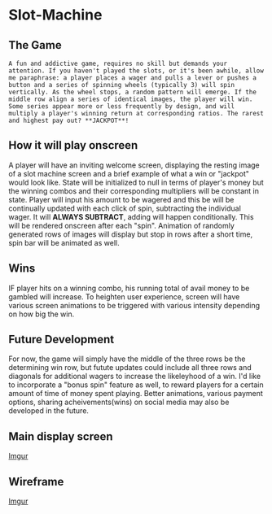 # Slot-Machine

## The Game

    A fun and addictive game, requires no skill but demands your attention. If you haven't played the slots, or it's been awhile, allow me paraphrase: a player places a wager and pulls a lever or pushes a button and a series of spinning wheels (typically 3) will spin vertically. As the wheel stops, a random pattern will emerge. If the middle row align a series of identical images, the player will win. Some series appear more or less frequently by design, and will multiply a player's winning return at corresponding ratios. The rarest and highest pay out? **JACKPOT**!

## How it will play onscreen

A player will have an inviting welcome screen, displaying the resting image of a slot machine screen and a brief example of what a win or "jackpot" would look like. State will be initialized to null in terms of player's money but the winning combos and their corresponding multipliers will be constant in state. Player will input his amount to be wagered and this be will be continually updated with each click of spin, subtracting the individual wager. It will **ALWAYS SUBTRACT**, adding will happen conditionally. This will be rendered onscreen after each "spin". Animation of randomly generated rows of images will display but stop in rows after a short time, spin bar will be animated as well.



   
    
## Wins
IF player hits on a winning combo, his running total of avail money to be gambled will increase. To heighten user experience, screen will have various screen animations to be triggered with various intensity depending on how big the win.

## Future Development
For now, the game will simply have the middle of the three rows be the determining win row, but futute updates could include all three rows and diagonals for additional wagers to increase the likeleyhood of a win. I'd like to incorporate a "bonus spin" feature as well, to reward players for a certain amount of time of money spent playing. Better animations, various payment options, sharing acheivements(wins) on social media may also be developed in the future. 

## Main display screen
[Imgur](https://i.imgur.com/Z7FcZ8T.jpg) 

## Wireframe
[Imgur](https://i.imgur.com/XfLPWAt.jpg)



